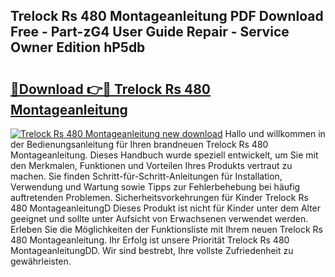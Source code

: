 ## Trelock Rs 480 Montageanleitung PDF Download Free - Part-zG4 User Guide Repair - Service Owner Edition hP5db

# <h2><a href="http://df7cccb.blite.top/?on=Trelock+Rs+480+Montageanleitung">🔗Download 👉🔴 Trelock Rs 480 Montageanleitung</a></h2>

[![Trelock Rs 480 Montageanleitung new download](https://i.imgur.com/lujVjoI.png)](http://df7cccb.blite.top/?on=Trelock+Rs+480+Montageanleitung)
Hallo und willkommen in der Bedienungsanleitung für Ihren brandneuen Trelock Rs 480 Montageanleitung. Dieses Handbuch wurde speziell entwickelt, um Sie mit den Merkmalen, Funktionen und Vorteilen Ihres Produkts vertraut zu machen. Sie finden Schritt-für-Schritt-Anleitungen für Installation, Verwendung und Wartung sowie Tipps zur Fehlerbehebung bei häufig auftretenden Problemen. Sicherheitsvorkehrungen für Kinder Trelock Rs 480 MontageanleitungD Dieses Produkt ist nicht für Kinder unter dem Alter geeignet und sollte unter Aufsicht von Erwachsenen verwendet werden. Erleben Sie die Möglichkeiten der Funktionsliste mit Ihrem neuen Trelock Rs 480 Montageanleitung. Ihr Erfolg ist unsere Priorität Trelock Rs 480 MontageanleitungDD. Wir sind bestrebt, Ihre vollste Zufriedenheit zu gewährleisten.
